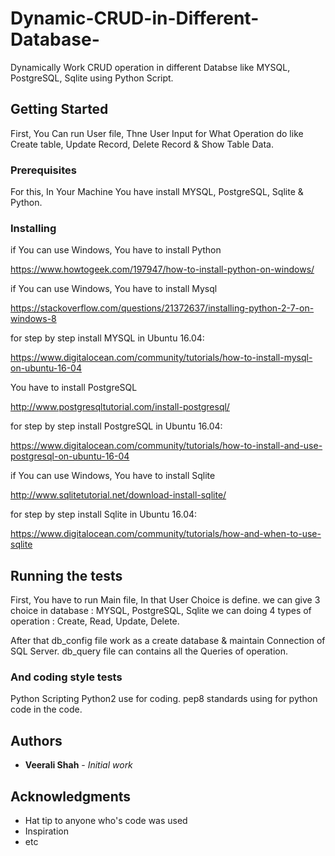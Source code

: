 # Dynamic-CRUD-in-Different-Database-
Dynamically Work CRUD operation in different Databse like MYSQL, PostgreSQL, Sqlite using Python Script.

## Getting Started

First, You Can run User file, Thne User Input for What Operation do like Create table, Update Record, Delete Record & Show Table Data.

### Prerequisites

For this, In Your Machine You have install MYSQL, PostgreSQL, Sqlite & Python.


### Installing

if You can use Windows,
You have to install Python

https://www.howtogeek.com/197947/how-to-install-python-on-windows/

if You can use Windows,
You have to install Mysql 

https://stackoverflow.com/questions/21372637/installing-python-2-7-on-windows-8

for step by step install MYSQL in Ubuntu 16.04:

https://www.digitalocean.com/community/tutorials/how-to-install-mysql-on-ubuntu-16-04

You have to install PostgreSQL 

http://www.postgresqltutorial.com/install-postgresql/

for step by step install PostgreSQL in Ubuntu 16.04:

https://www.digitalocean.com/community/tutorials/how-to-install-and-use-postgresql-on-ubuntu-16-04

if You can use Windows,
You have to install Sqlite 

http://www.sqlitetutorial.net/download-install-sqlite/

for step by step install Sqlite in Ubuntu 16.04:

https://www.digitalocean.com/community/tutorials/how-and-when-to-use-sqlite


## Running the tests

First, You have to run Main file, In that User Choice is define. 
we can give 3 choice in database : MYSQL, PostgreSQL, Sqlite
we can doing 4 types of operation : Create, Read, Update, Delete.

After that db_config file work as a create database & maintain Connection of SQL Server.
db_query file can contains all the Queries of operation.


### And coding style tests

Python Scripting Python2 use for coding.
pep8 standards using for python code in the code.


## Authors

* **Veerali Shah** - *Initial work* 

## Acknowledgments

* Hat tip to anyone who's code was used
* Inspiration
* etc
